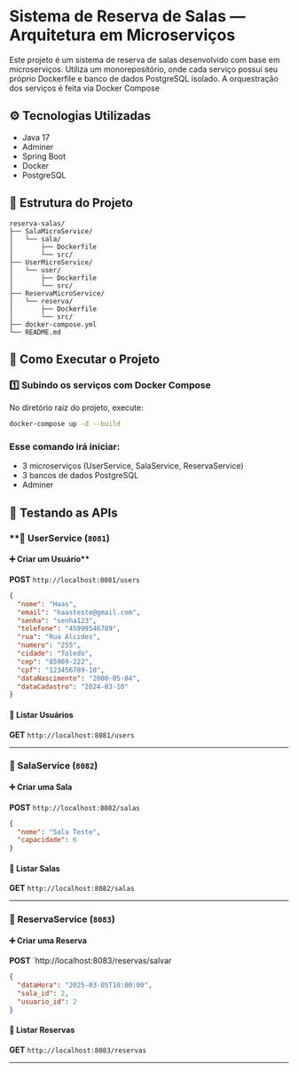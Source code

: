 # Sistema de Reserva de Salas — Arquitetura em Microserviços

Este projeto é um sistema de reserva de salas desenvolvido com base em microserviços. Utiliza um monorepositório, onde cada serviço possui seu próprio Dockerfile e banco de dados PostgreSQL isolado. A orquestração dos serviços é feita via Docker Compose

## ⚙️ Tecnologias Utilizadas

- Java 17
- Adminer
- Spring Boot
- Docker
- PostgreSQL
  
## 📁 Estrutura do Projeto

```
reserva-salas/
├── SalaMicroService/
│   └── sala/
│       ├── Dockerfile
│       └── src/
├── UserMicroService/
│   └── user/
│       ├── Dockerfile
│       └── src/
├── ReservaMicroService/
│   └── reserva/
│       ├── Dockerfile
│       └── src/
├── docker-compose.yml
└── README.md
```

## 🚀 Como Executar o Projeto

### 1️⃣ Subindo os serviços com Docker Compose

No diretório raiz do projeto, execute:

```bash
docker-compose up -d --build
```

### Esse comando irá iniciar:

- 3 microserviços (UserService, SalaService, ReservaService)
- 3 bancos de dados PostgreSQL
- Adminer

## 🧪 Testando as APIs

### **📌 UserService (`8081`)
#### ➕ Criar um Usuário**
**POST** `http://localhost:8081/users`
```json
{
  "nome": "Haas",
  "email": "haasteste@gmail.com",
  "senha": "senha123",
  "telefone": "45999546789",
  "rua": "Rua Alcides",
  "numero": "255",
  "cidade": "Toledo",
  "cep": "85909-222",
  "cpf": "123456789-10",
  "dataNascimento": "2000-05-04",
  "dataCadastro": "2024-03-10"
}
```

#### 📄 Listar Usuários
**GET** `http://localhost:8081/users`

---

### **📌 SalaService (`8082`)**
#### ➕ Criar uma Sala
**POST** `http://localhost:8082/salas`
```json
{
  "nome": "Sala Teste",
  "capacidade": 6
}
```

#### 📄 Listar Salas
**GET** `http://localhost:8082/salas`

---

### **📌 ReservaService (`8083`)**
#### ➕ Criar uma Reserva
**POST** `http://localhost:8083/reservas/salvar
```json
{
  "dataHora": "2025-03-05T10:00:00",
  "sala_id": 2,
  "usuario_id": 2
}
```

#### 📄 Listar Reservas
**GET** `http://localhost:8083/reservas`

---
